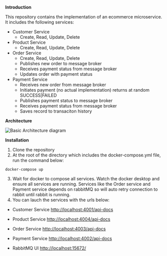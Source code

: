**Introduction**

This repository contains the implementation of an ecommerce microservice. It includes the following services:

 - Customer Service
	 - Create, Read, Update, Delete
 - Product Service
	 - Create, Read, Update, Delete
 - Order Service
	 - Create, Read, Update, Delete
	 - Publishes new order to message broker
	 - Receives payment status from message broker
	 - Updates order with payment status
 - Payment Service
	 - Receives new order from message broker
	 - Initiates payment (no actual implementation) returns at random SUCCESS|FAILED
	 - Publishes payment status to message broker
	 - Receives payment status from message broker 
	 - Saves record to transaciton history

**Architecture**

![Basic Architecture diagram](https://res.cloudinary.com/dpyywotyh/image/upload/v1645660311/EcommerceArchitecture_omepg6.png)

**Installation**

 1. Clone the repository
 2. At the root of the directory which includes the docker-compose.yml file, run the command below:
```
docker-compose up
```
3. Wait for docker to compose all services. Watch the docker desktop and ensure all services are running. Services like the Order service and Payment service depends on rabbitMQ so will auto retry connection to rabbit until rabbit is running.
4. You can lauch the services with the urls below:


- Customer Service [http://localhost:4001/api-docs](http://localhost:4001/api-docs)

- Product Service [http://localhost:4004/api-docs](http://localhost:4004/api-docs)

- Order Service [http://localhost:4003/api-docs](http://localhost:4003/api-docs)
		
- Payment Service [http://localhost:4002/api-docs](http://localhost:4002/api-docs)
		
- RabbitMQ UI [http://localhost:15672/](http://localhost:15672/)
